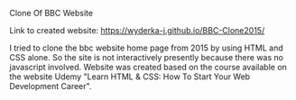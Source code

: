 Clone Of BBC Website

Link to created website: https://wyderka-j.github.io/BBC-Clone2015/

I tried to clone the bbc website home page from 2015 by using HTML and CSS alone. So the site is not interactively presently because there was no javascript involved.
Website was created based on the course available on the website Udemy "Learn HTML & CSS: How To Start Your Web Development Career".

